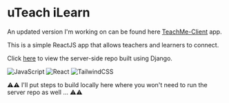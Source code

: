# uTeach iLearn

An updated version I'm working on can be found here [TeachMe-Client](https://github.com/calebwagner/TeachMe-Client) app.

This is a simple ReactJS app that allows teachers and learners to connect.

Click [here](https://github.com/calebwagner/uteach-ilearn-server) to view the server-side repo built using Django.

![JavaScript](https://img.shields.io/badge/javascript%20-%23323330.svg?&style=for-the-badge&logo=javascript&logoColor=%23F7DF1E) 
![React](https://img.shields.io/badge/react%20-%2320232a.svg?&style=for-the-badge&logo=react&logoColor=%2361DAFB)
![TailwindCSS](https://img.shields.io/badge/tailwindcss-%2338B2AC.svg?style=for-the-badge&logo=tailwind-css&logoColor=white)


⚠️⚠️ I'll put steps to build locally here where you won't need to run the server repo as well ... ⚠️⚠️
